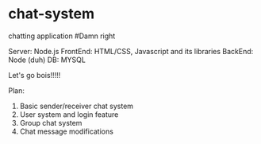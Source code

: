 # chat-system
chatting application #Damn right

Server: Node.js
FrontEnd: HTML/CSS, Javascript and its libraries 
BackEnd: Node (duh)
DB: MYSQL

Let's go bois!!!!!

Plan:
1) Basic sender/receiver chat system
2) User system and login feature
3) Group chat system
4) Chat message modifications
